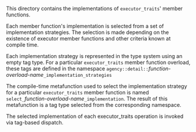 This directory contains the implementations of `executor_traits`' member functions.

Each member function's implementation is selected from a set of
implementation strategies. The selection is made depending on the existence of
executor member functions and other criteria known at compile time.

Each implementation strategy is represented in the type system using an empty
tag type. For a particular `executor_traits` member function overload, these
tags are defined in the namespace
`agency::detail::`*function-overload-name*`_implementation_strategies`

The compile-time metafunction used to select the implementation strategy for a
particular `executor_traits` member function is named
`select_`*function-overload-name*`_implementation`. The result of this
metafunction is a tag type selected from the corresponding namespace.

The selected implementation of each executor_traits operation is invoked via tag-based dispatch.

